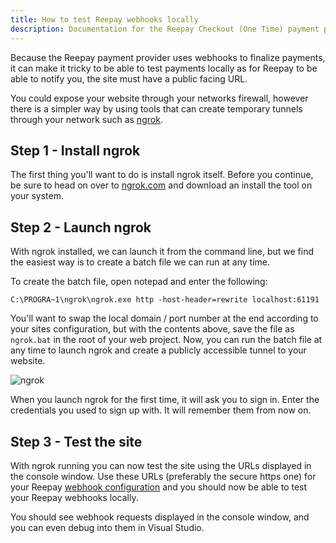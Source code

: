 ```yaml
---
title: How to test Reepay webhooks locally
description: Documentation for the Reepay Checkout (One Time) payment provider for Vendr, the eCommerce solution for Umbraco v8+
---
```


Because the Reepay payment provider uses webhooks to finalize payments, it can make it tricky to be able to test payments locally as for Reepay to be able to notify you, the site must have a public facing URL.

You could expose your website through your networks firewall, however there is a simpler way by using tools that can create temporary tunnels through your network such as [ngrok](https://ngrok.com/).

## Step 1 - Install ngrok

The first thing you'll want to do is install ngrok itself. Before you continue, be sure to head on over to [ngrok.com](https://ngrok.com/) and download an install the tool on your system.

## Step 2 - Launch ngrok

With ngrok installed, we can launch it from the command line, but we find the easiest way is to create a batch file we can run at any time.

To create the batch file, open notepad and enter the following:

````
C:\PROGRA~1\ngrok\ngrok.exe http -host-header=rewrite localhost:61191
````

You'll want to swap the local domain / port number at the end according to your sites configuration, but with the contents above, save the file as `ngrok.bat` in the root of your web project. Now, you can run the batch file at any time to launch ngrok and create a publicly accessible tunnel to your website.

![ngrok](~/assets/images/screenshots/ngrok.png)

<message-box type="info" heading="Note">

When you launch ngrok for the first time, it will ask you to sign in. Enter the credentials you used to sign up with. It will remember them from now on.

</message-box>

## Step 3 - Test the site

With ngrok running you can now test the site using the URLs displayed in the console window. Use these URLs (preferably the secure https one) for your Reepay [webhook configuration](../../getting-started/configuring-reepay/#webhook) and you should now be able to test your Reepay webhooks locally.

You should see webhook requests displayed in the console window, and you can even debug into them in Visual Studio.